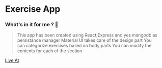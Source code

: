 # Exercise App

### What's in it for me ? :metal:

> This app has been created using React,Express and yes mongodb as persistance manager
> Material UI takes care of the design part
> You can categorize exercises based on body parts
> You can modify the contents for each of the section

[Live At](https://fit-bit-app.herokuapp.com/)
